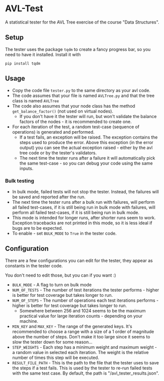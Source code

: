 # AVL-Test
A statistical tester for the AVL Tree exercise of the course "Data Structures".

## Setup
The tester uses the package `tqdm` to create a fancy progress bar, so you need to have it installed. Install it with
```commandline
pip install tqdm
```

## Usage
- Copy the code file `tester.py` to the same directory as your avl code.
- The code assumes that your file is named `AVLTree.py` and that the tree class is named `AVLTree`
- The code also assumes that your node class has the method `get_balance_factor()` (not used on virtual nodes).
  - If you don't have it the tester will run, but won't validate the balance factors of the nodes - it is recommended to create one.
- For each iteration of the test, a random test-case (sequence of operations) is generated and performed.
  - If a test fails, an exception will be raised. The exception contains the steps used to produce the error. Above this exception
    (in the error output) you can see the actual exception raised - either by the avl tree code or by the tester's validators.
  - The next time the tester runs after a failure it will automatically pick the same test-case - so you can debug your code using the same inputs.

### Bulk testing
- In bulk mode, failed tests will not stop the tester. Instead, the failures will be saved and reported after the run.
- The next time the tester runs after a bulk run with failures, will perform all failed test-cases, if it is still being run in bulk mode with failures, will perform all failed test-cases, if it is still being run in bulk mode.
- This mode is intended for longer runs, after shorter runs seem to work. Exception tracebacks are not printed in this mode, so
  it is less ideal if bugs are to be expected.
- To enable - set `BULK_MODE` to `True` in the tester code.


## Configuration

There are a few configurations you can edit for the tester, they appear as constants in the tester code.

You don't need to edit those, but you can if you want :)
- `BULK_MODE` - A flag to turn on bulk mode
- `NUM_OF_TESTS` - The number of test iterations the tester performs - higher is better for test coverage but takes longer to run.
- `NUM_OF_STEPS` - The number of operations each test iterations performs - higher is better for test coverage but takes longer to run.
  - Somewhere between 256 and 1024 seems to be the maximum practical value for large iteration counts - depending on your machine.
- `MIN_KEY` and `MAX_KEY` - The range of the generated keys. It's recommended to choose a range with a size of a 1 order of magnitude above the number of steps. Don't make it too large since it seems to slow the tester down for some reason...
- `STEP_WEIGHTS` - Each step has a minimum weight and maximum weight - a random value in selected each iteration. The weight is the relative number of times this step will be executed.
- `RESULT_FILE_PATH` - This is the path to the file that the tester uses to save the steps if a test fails.
  This is used by the tester to re-run failed tests with the same test case.
  By default, the path is "<home-directory>/avl_tester_results.json".

